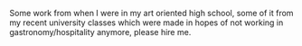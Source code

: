 Some work from when I were in my art oriented high school, some of it from my recent university classes which were made in hopes of not working in gastronomy/hospitality anymore, please hire me.  
